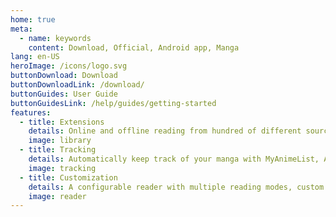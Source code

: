```yaml
---
home: true
meta:
  - name: keywords
    content: Download, Official, Android app, Manga
lang: en-US
heroImage: /icons/logo.svg
buttonDownload: Download
buttonDownloadLink: /download/
buttonGuides: User Guide
buttonGuidesLink: /help/guides/getting-started
features:
  - title: Extensions
    details: Online and offline reading from hundred of different sources
    image: library
  - title: Tracking
    details: Automatically keep track of your manga with MyAnimeList, AniList, Kitsu, Shikimori, and Bangumi
    image: tracking
  - title: Customization
    details: A configurable reader with multiple reading modes, custom color filters, and other settings
    image: reader
---
```

